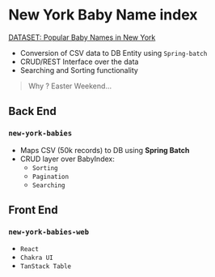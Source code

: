 # New York Baby Name index

[DATASET: Popular Baby Names in New York](https://catalog.data.gov/dataset/popular-baby-names)

- Conversion of CSV data to DB Entity using `Spring-batch`
- CRUD/REST Interface over the data
- Searching and Sorting functionality

> Why ? Easter Weekend...


## Back End
###  `new-york-babies`
- Maps CSV (50k records) to DB using **Spring Batch**
- CRUD layer over BabyIndex:
  - `Sorting`
  - `Pagination`
  - `Searching`

## Front End
### `new-york-babies-web`
- `React`
- `Chakra UI`
- `TanStack Table`